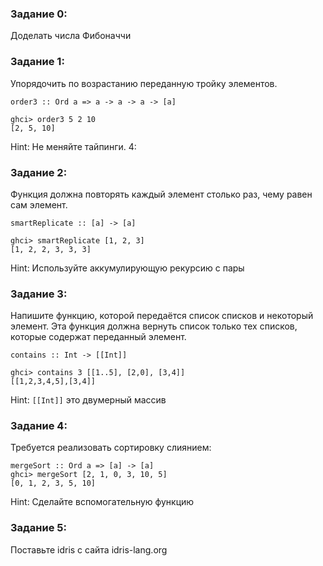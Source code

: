 ### Задание 0:
Доделать числа Фибоначчи

### Задание 1: 
Упорядочить по возрастанию переданную тройку элементов.

```
order3 :: Ord a => a -> a -> a -> [a]

ghci> order3 5 2 10 
[2, 5, 10] 
```

Hint: Не меняйте тайпинги. 
4:

### Задание 2:
Функция должна повторять каждый элемент столько раз, чему равен сам элемент.

```
smartReplicate :: [a] -> [a]

ghci> smartReplicate [1, 2, 3] 
[1, 2, 2, 3, 3, 3]
```

Hint: Используйте аккумулирующую рекурсию с пары


### Задание 3: 
Напишите функцию, которой передаётся список списков и некоторый элемент. Эта функция должна вернуть список только тех списков, которые содержат переданный элемент.

```
contains :: Int -> [[Int]]

ghci> contains 3 [[1..5], [2,0], [3,4]]
[[1,2,3,4,5],[3,4]]
```

Hint: `[[Int]]` это двумерный массив


### Задание 4: 
Требуется реализовать сортировку слиянием:

```
mergeSort :: Ord a => [a] -> [a]
ghci> mergeSort [2, 1, 0, 3, 10, 5]
[0, 1, 2, 3, 5, 10]
```

Hint: Сделайте вспомогательную функцию


### Задание 5: 
Поставьте idris с сайта idris-lang.org

